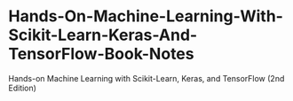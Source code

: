 # Hands-On-Machine-Learning-With-Scikit-Learn-Keras-And-TensorFlow-Book-Notes
Hands-on Machine Learning with Scikit-Learn, Keras, and TensorFlow (2nd Edition)
